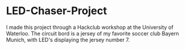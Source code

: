 # LED-Chaser-Project
I made this project through a Hackclub workshop at the University of Waterloo. The circuit bord is a jersey of my favorite soccer club Bayern Munich, with LED's displaying the jersey number 7.
